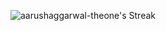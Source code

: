 ![aarushaggarwal-theone's Streak](https://github-readme-streak-stats.herokuapp.com/?user=aarushaggarwal-theone&theme=vue-dark&hide_border=true)

